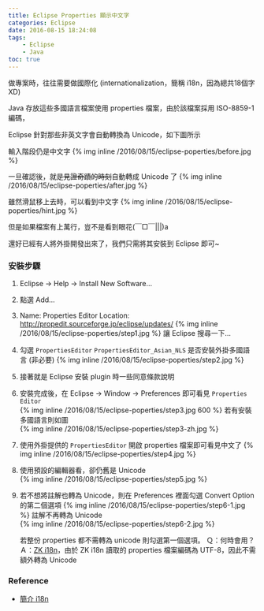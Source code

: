 ```yaml
---
title: Eclipse Properties 顯示中文字
categories: Eclipse
date: 2016-08-15 18:24:08
tags:
    - Eclipse
    - Java
toc: true
---
```

做專案時，往往需要做國際化 (internationalization，簡稱 i18n，因為總共18個字 XD)

Java 存放這些多國語言檔案使用 properties 檔案，由於該檔案採用 ISO-8859-1 編碼，

Eclipse 針對那些非英文字會自動轉換為 Unicode，如下圖所示

輸入階段仍是中文字 {% img inline /2016/08/15/eclipse-poperties/before.jpg %}

一旦確認後，就~~是見證奇蹟的時刻~~自動轉成 Unicode 了 {% img inline /2016/08/15/eclipse-poperties/after.jpg %}

雖然滑鼠移上去時，可以看到中文字 {% img inline /2016/08/15/eclipse-poperties/hint.jpg %}

但是如果檔案有上萬行，豈不是看到眼花(￣□￣|||)a

還好已經有人將外掛開發出來了，我們只需將其安裝到 Eclipse 即可~

### 安裝步驟
1. Eclipse -> Help -> Install New Software...
2. 點選 Add...
3. Name: Properties Editor
    Location: http://propedit.sourceforge.jp/eclipse/updates/
    {% img inline /2016/08/15/eclipse-poperties/step1.jpg %}
    讓 Eclipse 搜尋一下...
4. 勾選 `PropertiesEditor`
    `PropertiesEditor_Asian_NLS` 是否安裝外掛多國語言 (非必要)
    {% img inline /2016/08/15/eclipse-poperties/step2.jpg %}
5. 接著就是 Eclipse 安裝 plugin 時一些同意條款說明
6. 安裝完成後，在 Eclipse -> Window -> Preferences 即可看見 `Properties Editor`<br/>{% img inline /2016/08/15/eclipse-poperties/step3.jpg 600 %}
    若有安裝多國語言則如圖<br/> {% img inline /2016/08/15/eclipse-poperties/step3-zh.jpg %}
7. 使用外掛提供的 `PropertiesEditor` 開啟 properties 檔案即可看見中文了
    {% img inline /2016/08/15/eclipse-poperties/step4.jpg %}
8. 使用預設的編輯器看，卻仍舊是 Unicode<br/>
    {% img inline /2016/08/15/eclipse-poperties/step5.jpg %}
9. 若不想將註解也轉為 Unicode，則在 Preferences 裡面勾選 Convert Option 的第二個選項
    {% img inline /2016/08/15/eclipse-poperties/step6-1.jpg %}
    註解不再轉為 Unicode<br/>{% img inline /2016/08/15/eclipse-poperties/step6-2.jpg %}

    若整份 properties 都不需轉為 unicode 則勾選第一個選項。
    Ｑ：何時會用？
    Ａ：[ZK i18n](https://www.zkoss.org/wiki/ZK_Developer's_Reference/Internationalization/Labels)，由於 ZK i18n 讀取的 properties 檔案編碼為 UTF-8，因此不需額外轉為 Unicode


### Reference
* [簡介 i18n](http://openhome.cc/Gossip/Rails/i18n.html)